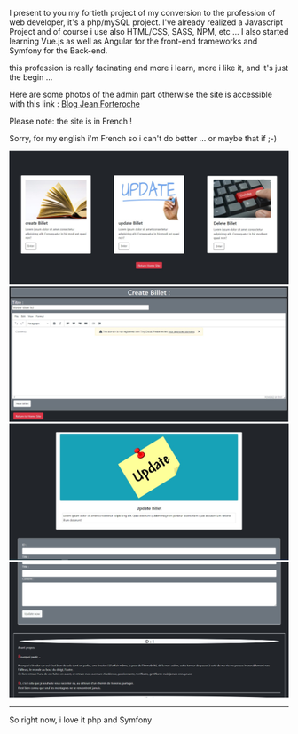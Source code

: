 I present to you my fortieth project of my conversion to the profession of web developer, it's a php/mySQL project.
I've already realized a Javascript Project and of course i use also HTML/CSS, SASS, NPM, etc ...
I also started learning Vue.js as well as Angular for the front-end frameworks and Symfony for the Back-end.

this profession is really facinating and more i learn, more i like it, and it's just the begin ...

Here are some photos of the admin part otherwise the site is accessible with this link : [Blog Jean Forteroche](http://jeanforteroche.devwebdino.com/?action=accueil)

Please note: the site is in French !

Sorry, for my english i'm French so i can't do better ... or maybe that if ;-)

![Admin site home](PUBLIC/PICTURES/adminHome.jpg)<br>
![Admin site chapters create ](PUBLIC/PICTURES/adminCreate.jpg)<br>
![Admin site chapters update1 ](PUBLIC/PICTURES/adminUpdate1.jpg)<br>
![Admin site chapters update2 ](PUBLIC/PICTURES/adminUpdate2.jpg)<hr>

<text-center>So right now, i love it php and Symfony</text-center>

